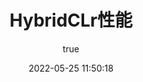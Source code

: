 ---
title: HybridCLr性能
date: 2022-05-25 11:50:18
permalink: /hybridclr/performance/
categories:
    - HybridCLR
tags:
    -
author:
    name: walon
    link: https://github.com/pirunxi
---